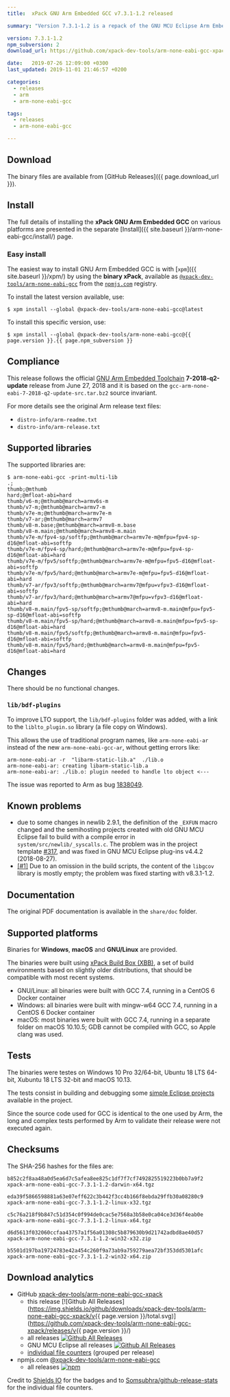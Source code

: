 ```yaml
---
title:  xPack GNU Arm Embedded GCC v7.3.1-1.2 released

summary: "Version 7.3.1-1.2 is a repack of the GNU MCU Eclipse Arm Embedded GCC v7.3.1-1.1 using the new build scripts."

version: 7.3.1-1.2
npm_subversion: 2
download_url: https://github.com/xpack-dev-tools/arm-none-eabi-gcc-xpack/releases/v7.3.1-1.2/

date:   2019-07-26 12:09:00 +0300
last_updated: 2019-11-01 21:46:57 +0200

categories:
  - releases
  - arm
  - arm-none-eabi-gcc

tags:
  - releases
  - arm-none-eabi-gcc

---
```


## Download

The binary files are available from [GitHub Releases]({{ page.download_url }}).

## Install

The full details of installing the **xPack GNU Arm Embedded GCC** on various platforms
are presented in the separate
[Install]({{ site.baseurl }}/arm-none-eabi-gcc/install/) page.

### Easy install

The easiest way to install GNU Arm Embedded GCC is with
[`xpm`]({{ site.baseurl }}/xpm/)
by using the **binary xPack**, available as
[`@xpack-dev-tools/arm-none-eabi-gcc`](https://www.npmjs.com/package/@xpack-dev-tools/arm-none-eabi-gcc)
from the [`npmjs.com`](https://www.npmjs.com) registry.

To install the latest version available, use:

```console
$ xpm install --global @xpack-dev-tools/arm-none-eabi-gcc@latest
```

To install this specific version, use:

```console
$ xpm install --global @xpack-dev-tools/arm-none-eabi-gcc@{{ page.version }}.{{ page.npm_subversion }}
```

## Compliance

This release follows the official
[GNU Arm Embedded Toolchain](https://developer.arm.com/open-source/gnu-toolchain/gnu-rm)
**7-2018-q2-update** release from June 27, 2018 and it is based on the
`gcc-arm-none-eabi-7-2018-q2-update-src.tar.bz2` source invariant.

For more details see the original Arm release text files:

- `distro-info/arm-readme.txt`
- `distro-info/arm-release.txt`

## Supported libraries

The supported libraries are:

```console
$ arm-none-eabi-gcc -print-multi-lib
.;
thumb;@mthumb
hard;@mfloat-abi=hard
thumb/v6-m;@mthumb@march=armv6s-m
thumb/v7-m;@mthumb@march=armv7-m
thumb/v7e-m;@mthumb@march=armv7e-m
thumb/v7-ar;@mthumb@march=armv7
thumb/v8-m.base;@mthumb@march=armv8-m.base
thumb/v8-m.main;@mthumb@march=armv8-m.main
thumb/v7e-m/fpv4-sp/softfp;@mthumb@march=armv7e-m@mfpu=fpv4-sp-d16@mfloat-abi=softfp
thumb/v7e-m/fpv4-sp/hard;@mthumb@march=armv7e-m@mfpu=fpv4-sp-d16@mfloat-abi=hard
thumb/v7e-m/fpv5/softfp;@mthumb@march=armv7e-m@mfpu=fpv5-d16@mfloat-abi=softfp
thumb/v7e-m/fpv5/hard;@mthumb@march=armv7e-m@mfpu=fpv5-d16@mfloat-abi=hard
thumb/v7-ar/fpv3/softfp;@mthumb@march=armv7@mfpu=vfpv3-d16@mfloat-abi=softfp
thumb/v7-ar/fpv3/hard;@mthumb@march=armv7@mfpu=vfpv3-d16@mfloat-abi=hard
thumb/v8-m.main/fpv5-sp/softfp;@mthumb@march=armv8-m.main@mfpu=fpv5-sp-d16@mfloat-abi=softfp
thumb/v8-m.main/fpv5-sp/hard;@mthumb@march=armv8-m.main@mfpu=fpv5-sp-d16@mfloat-abi=hard
thumb/v8-m.main/fpv5/softfp;@mthumb@march=armv8-m.main@mfpu=fpv5-d16@mfloat-abi=softfp
thumb/v8-m.main/fpv5/hard;@mthumb@march=armv8-m.main@mfpu=fpv5-d16@mfloat-abi=hard
```

## Changes

There should be no functional changes.

### `lib/bdf-plugins`

To improve LTO support, the `lib/bdf-plugins` folder was added, with
a link to the `liblto_plugin.so` library (a file copy on Windows).

This allows the use of traditional program names, like `arm-none-eabi-ar`
instead of the new `arm-none-eabi-gcc-ar`, without getting errors like:

```
arm-none-eabi-ar -r  "libarm-static-lib.a"  ./lib.o
arm-none-eabi-ar: creating libarm-static-lib.a
arm-none-eabi-ar: ./lib.o: plugin needed to handle lto object <---
```

The issue was reported to Arm as bug [1838049](https://bugs.launchpad.net/gcc-arm-embedded/+bug/1838049).

## Known problems

- due to some changes in newlib 2.9.1, the definition of the `_EXFUN` macro
  changed and the semihosting projects created with old GNU MCU Eclipse
  fail to build with a compile error in
  `system/src/newlib/_syscalls.c`. The problem was in the project template
  [#317](https://github.com/gnu-mcu-eclipse/eclipse-plugins/issues/317), and
  was fixed in GNU MCU Eclipse plug-ins v4.4.2 (2018-08-27).
- [[#1]](https://github.com/xpack-dev-tools/arm-none-eabi-gcc-xpack/issues/1)
  Due to an omission in the build scripts, the content of the `libgcov`
  library is mostly empty; the problem was fixed starting with v8.3.1-1.2.

## Documentation

The original PDF documentation is available in the `share/doc` folder.

## Supported platforms

Binaries for **Windows**, **macOS** and **GNU/Linux** are provided.

The binaries were built using
[xPack Build Box (XBB)](https://github.com/xpack/xpack-build-box), a set
of build environments based on slightly older distributions, that should be
compatible with most recent systems.

- GNU/Linux: all binaries were built with GCC 7.4, running in a CentOS 6
  Docker container
- Windows: all binaries were built with mingw-w64 GCC 7.4, running in a
  CentOS 6 Docker container
- macOS: most binaries were built with GCC 7.4, running in a separate
  folder on macOS 10.10.5; GDB cannot be compiled with GCC, so Apple
  clang was used.

## Tests

The binaries were testes on Windows 10 Pro 32/64-bit, Ubuntu 18 LTS 64-bit,
Xubuntu 18 LTS 32-bit and macOS 10.13.

The tests consist in building and debugging some
[simple Eclipse projects](https://github.com/xpack-dev-tools/arm-none-eabi-gcc-xpack/tree/xpack/tests/eclipse)
available in the project.

Since the source code used for GCC is identical to the one used by Arm, the
long and complex tests performed by Arm to validate their release were not
executed again.

## Checksums

The SHA-256 hashes for the files are:

```
b852c2f8aa48a0d5ea6d7c5afea8ee825c1df7f7cf7492825519223b0bb7a9f2
xpack-arm-none-eabi-gcc-7.3.1-1.2-darwin-x64.tgz

eda39f5866598881a63e07eff622c3b442f3cc4b166f8ebda29ffb30a08280c9
xpack-arm-none-eabi-gcc-7.3.1-1.2-linux-x32.tgz

c5c76a218f9b847c51d354c0f994de0cac5e7568a3b58e0ca04ce3d36f4eab0e
xpack-arm-none-eabi-gcc-7.3.1-1.2-linux-x64.tgz

d6d5613f032060ccfaa43757a1f56a01308c5b879630b9d21742adbd8ae40d57
xpack-arm-none-eabi-gcc-7.3.1-1.2-win32-x32.zip

b5501d197ba19724783e42a454c260f9a73ab9a759279aea72bf353dd5301afc
xpack-arm-none-eabi-gcc-7.3.1-1.2-win32-x64.zip
```

## Download analytics

- GitHub [xpack-dev-tools/arm-none-eabi-gcc-xpack](https://github.com/xpack-dev-tools/arm-none-eabi-gcc-xpack/)
  * this release [![Github All Releases](https://img.shields.io/github/downloads/xpack-dev-tools/arm-none-eabi-gcc-xpack/v{{ page.version }}/total.svg)](https://github.com/xpack-dev-tools/arm-none-eabi-gcc-xpack/releases/v{{ page.version }}/)
  - all releases [![Github All Releases](https://img.shields.io/github/downloads/xpack-dev-tools/arm-none-eabi-gcc-xpack/total.svg)](https://github.com/xpack-dev-tools/arm-none-eabi-gcc-xpack/releases/)
  - GNU MCU Eclipse all releases [![Github All Releases](https://img.shields.io/github/downloads/gnu-mcu-eclipse/arm-none-eabi-gcc/total.svg)](https://github.com/gnu-mcu-eclipse/arm-none-eabi-gcc/releases/)
  - [individual file counters](https://www.somsubhra.com/github-release-stats/?username=xpack-dev-tools&repository=arm-none-eabi-gcc-xpack) (grouped per release)
- npmjs.com [@xpack-dev-tools/arm-none-eabi-gcc](https://www.npmjs.com/package/@xpack-dev-tools/arm-none-eabi-gcc)
  - all releases [![npm](https://img.shields.io/npm/dt/@xpack-dev-tools/arm-none-eabi-gcc.svg)](https://www.npmjs.com/package/@xpack-dev-tools/arm-none-eabi-gcc/)

Credit to [Shields IO](https://shields.io) for the badges and to
[Somsubhra/github-release-stats](https://github.com/Somsubhra/github-release-stats)
for the individual file counters.
